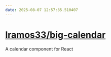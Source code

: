 ```yaml
---
date: 2025-08-07 12:57:35.510407
---
```


# [lramos33/big-calendar](https://github.com/lramos33/big-calendar)

A calendar component for React